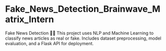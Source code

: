 # Fake_News_Detection_Brainwave_Matrix_Intern
 Fake News Detection 🚀📰    This project uses NLP and Machine Learning to classify news articles as real or fake.  Includes dataset preprocessing, model evaluation, and a Flask API for deployment.
